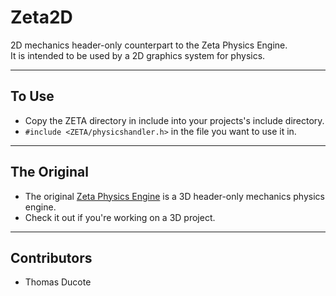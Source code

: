 # **Zeta2D**

2D mechanics header-only counterpart to the Zeta Physics Engine.  
It is intended to be used by a 2D graphics system for physics.

___

## To Use
* Copy the ZETA directory in include into your projects's include directory.
* `#include <ZETA/physicshandler.h>` in the file you want to use it in.

___

## The Original
* The original [Zeta Physics Engine](https://github.com/aggie-coding-club/Zeta-Physics-Engine) is a 3D header-only mechanics physics engine.
* Check it out if you're working on a 3D project.

___

## Contributors
 * Thomas Ducote
